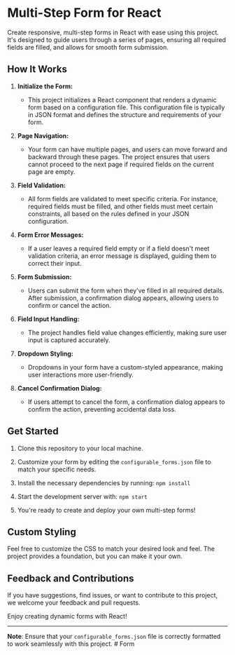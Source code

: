# Multi-Step Form for React

Create responsive, multi-step forms in React with ease using this project. It's designed to guide users through a series of pages, ensuring all required fields are filled, and allows for smooth form submission.

## How It Works

1. **Initialize the Form:**
   - This project initializes a React component that renders a dynamic form based on a configuration file. This configuration file is typically in JSON format and defines the structure and requirements of your form.

2. **Page Navigation:**
   - Your form can have multiple pages, and users can move forward and backward through these pages. The project ensures that users cannot proceed to the next page if required fields on the current page are empty.

3. **Field Validation:**
   - All form fields are validated to meet specific criteria. For instance, required fields must be filled, and other fields must meet certain constraints, all based on the rules defined in your JSON configuration.

4. **Form Error Messages:**
   - If a user leaves a required field empty or if a field doesn't meet validation criteria, an error message is displayed, guiding them to correct their input.

5. **Form Submission:**
   - Users can submit the form when they've filled in all required details. After submission, a confirmation dialog appears, allowing users to confirm or cancel the action.

6. **Field Input Handling:**
   - The project handles field value changes efficiently, making sure user input is captured accurately.

7. **Dropdown Styling:**
   - Dropdowns in your form have a custom-styled appearance, making user interactions more user-friendly.

8. **Cancel Confirmation Dialog:**
   - If users attempt to cancel the form, a confirmation dialog appears to confirm the action, preventing accidental data loss.

## Get Started

1. Clone this repository to your local machine.

2. Customize your form by editing the  `configurable_forms.json`  file to match your specific needs.

3. Install the necessary dependencies by running:
`npm install`
4. Start the development server with:
`npm start`
5. You're ready to create and deploy your own multi-step forms!

## Custom Styling

Feel free to customize the CSS to match your desired look and feel. The project provides a foundation, but you can make it your own.

## Feedback and Contributions

If you have suggestions, find issues, or want to contribute to this project, we welcome your feedback and pull requests.

Enjoy creating dynamic forms with React!

---

**Note**: Ensure that your  `configurable_forms.json`  file is correctly formatted to work seamlessly with this project.
#   F o r m  
 